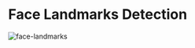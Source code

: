 # Face Landmarks Detection

![face-landmarks](https://github.com/Pavankunchala/Deep-Learning/blob/master/Facial_landmarks/face-landmark.gif)
